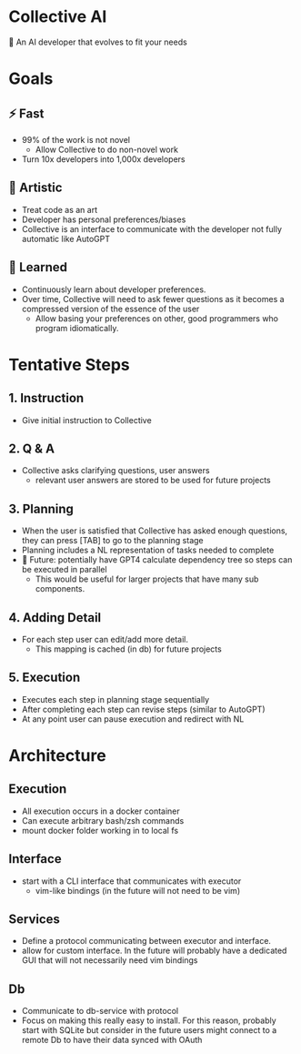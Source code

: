 # Collective AI
🦾 An AI developer that evolves to fit your needs

# Goals

## ⚡ Fast

- 99% of the work is not novel
    - Allow Collective to do non-novel work 
- Turn 10x developers into 1,000x developers

## 🎨 Artistic

- Treat code as an art
- Developer has personal preferences/biases
- Collective is an interface to communicate with the developer not fully automatic like AutoGPT

## 🧠 Learned

- Continuously learn about developer preferences.
- Over time, Collective will need to ask fewer questions as it becomes a compressed version of the essence of the user
    - Allow basing your preferences on other, good programmers who program idiomatically.

# Tentative Steps

## 1. Instruction

- Give initial instruction to Collective

## 2. Q & A

- Collective asks clarifying questions, user answers
    - relevant user answers are stored to be used for future projects

## 3. Planning

- When the user is satisfied that Collective has asked enough questions, they can press [TAB] to go to the planning stage
- Planning includes a NL representation of tasks needed to complete
- 🤔 Future: potentially have GPT4 calculate dependency tree so steps can be executed in parallel
    - This would be useful for larger projects that have many sub components.

## 4. Adding Detail

- For each step user can edit/add more detail. 
    - This mapping is cached (in db) for future projects

## 5. Execution

- Executes each step in planning stage sequentially
- After completing each step can revise steps (similar to AutoGPT)
- At any point user can pause execution and redirect with NL

# Architecture

## Execution

- All execution occurs in a docker container
- Can execute arbitrary bash/zsh commands
- mount docker folder working in to local fs

## Interface

- start with a CLI interface that communicates with executor
    - vim-like bindings (in the future will not need to be vim)

## Services

- Define a protocol communicating between executor and interface.
- allow for custom interface. In the future will probably have a dedicated GUI that will not necessarily need vim bindings

## Db

- Communicate to db-service with protocol
- Focus on making this really easy to install. For this reason, probably start with SQLite but consider in the future users might connect to a remote Db to have their data synced with OAuth


